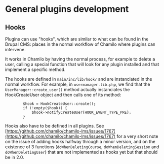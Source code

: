 # General plugins development

## Hooks

Plugins can use "hooks", which are similar to what can be found in the Drupal CMS: places in the normal workflow of Chamilo where plugins can intervene.

It works in Chamilo by having the normal process, for example to delete a user, calling a special function that will look for any plugin installed and that implement a specific method.

The hooks are defined in `main/inc/lib/hook/` and are instanciated in the normal workflow. For example, in `usermanager.lib.php`, we find that the `UserManager::create_user()` method actually instanciates the HookCreateUser object and then calls one of its method:

```text
        $hook = HookCreateUser::create();
        if (!empty($hook)) {
            $hook->notifyCreateUser(HOOK_EVENT_TYPE_PRE);
        }
```

Hooks also have to be defined in all plugins. See [https://github.com/chamilo/chamilo-lms/issues/1767](https://github.com/chamilo/chamilo-lms/issues/1767) for a very short note on the issue of adding hooks halfway through a minor version, and on the existence of 3 functions \(`doWhenDeletingCourse`, `doWhenDeletingSession` and `doWhenDeletingUser`\) that are not implemented as hooks yet but that should be in 2.0.

